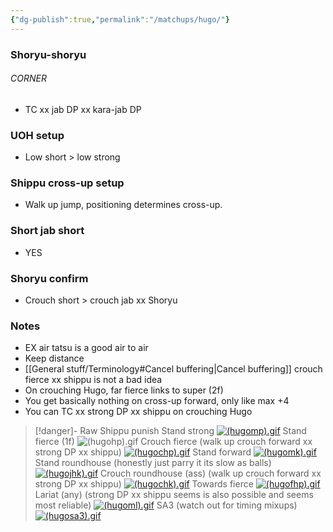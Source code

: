 ```yaml
---
{"dg-publish":true,"permalink":"/matchups/hugo/"}
---
```


### Shoryu-shoryu
###### CORNER
- TC xx jab DP xx kara-jab DP
### UOH setup
- Low short > low strong
### Shippu cross-up setup
- Walk up jump, positioning determines cross-up.
### Short jab short
- YES
### Shoryu confirm
- Crouch short > crouch jab xx Shoryu 
### Notes
- EX air tatsu is a good air to air
- Keep distance
- [[General stuff/Terminology#Cancel buffering\|Cancel buffering]] crouch fierce xx shippu is not a bad idea
- On crouching Hugo, far fierce links to super (2f)
- You get basically nothing on cross-up forward, only like max +4
- You can TC xx strong DP xx shippu on crouching Hugo

> [!danger]- Raw Shippu punish
> Stand strong
> [![(hugomp).gif](https://wiki.supercombo.gg/images/0/0c/%28hugomp%29.gif)](https://wiki.supercombo.gg/w/File:(hugomp).gif)
> Stand fierce (1f)
> ![(hugohp).gif](https://wiki.supercombo.gg/images/6/69/%28hugohp%29.gif)
> Crouch fierce (walk up crouch forward xx strong DP xx shippu)
> [![(hugochp).gif](https://wiki.supercombo.gg/images/7/7d/%28hugochp%29.gif)](https://wiki.supercombo.gg/w/File:(hugochp).gif)
> Stand forward
> [![(hugomk).gif](https://wiki.supercombo.gg/images/7/7b/%28hugomk%29.gif)](https://wiki.supercombo.gg/w/File:(hugomk).gif)
> Stand roundhouse (honestly just parry it its slow as balls)
> [![(hugojhk).gif](https://wiki.supercombo.gg/images/c/cf/%28hugojhk%29.gif)](https://wiki.supercombo.gg/w/File:(hugojhk).gif)
Crouch roundhouse (ass) (walk up crouch forward xx strong DP xx shippu)
[![(hugochk).gif](https://wiki.supercombo.gg/images/0/07/%28hugochk%29.gif)](https://wiki.supercombo.gg/w/File:(hugochk).gif)
Towards fierce
[![(hugofhp).gif](https://wiki.supercombo.gg/images/2/20/%28hugofhp%29.gif)](https://wiki.supercombo.gg/w/File:(hugofhp).gif)
Lariat (any) (strong DP xx shippu seems is also possible and seems most reliable)
[![(hugoml).gif](https://wiki.supercombo.gg/images/f/f6/%28hugoml%29.gif)](https://wiki.supercombo.gg/w/File:(hugoml).gif)
SA3 (watch out for timing mixups)
[![(hugosa3).gif](https://wiki.supercombo.gg/images/7/70/%28hugosa3%29.gif)](https://wiki.supercombo.gg/w/File:(hugosa3).gif)
